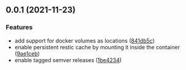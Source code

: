 ## 0.0.1 (2021-11-23)


### Features

* add support for docker volumes as locations ([841db5c](https://github.com/pascaliske/docker-autorestic/commit/841db5cc6e1e09a00288a1105b2321dabd6c6743))
* enable persistent restic cache by mounting it inside the container ([9ae1ceb](https://github.com/pascaliske/docker-autorestic/commit/9ae1cebbd7dd51e28b2e7e581b9ac07b803b0d56))
* enable tagged semver releases ([1be4234](https://github.com/pascaliske/docker-autorestic/commit/1be42343b528e85e16ba8e1f60ba5a40947d41aa))




